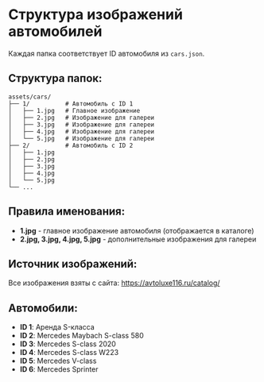# Структура изображений автомобилей

Каждая папка соответствует ID автомобиля из `cars.json`.

## Структура папок:
```
assets/cars/
├── 1/          # Автомобиль с ID 1
│   ├── 1.jpg   # Главное изображение
│   ├── 2.jpg   # Изображение для галереи
│   ├── 3.jpg   # Изображение для галереи
│   ├── 4.jpg   # Изображение для галереи
│   └── 5.jpg   # Изображение для галереи
├── 2/          # Автомобиль с ID 2
│   ├── 1.jpg
│   ├── 2.jpg
│   ├── 3.jpg
│   ├── 4.jpg
│   └── 5.jpg
└── ...
```

## Правила именования:
- **1.jpg** - главное изображение автомобиля (отображается в каталоге)
- **2.jpg, 3.jpg, 4.jpg, 5.jpg** - дополнительные изображения для галереи

## Источник изображений:
Все изображения взяты с сайта: https://avtoluxe116.ru/catalog/

## Автомобили:
- **ID 1**: Аренда S-класса
- **ID 2**: Mercedes Maybach S-class 580
- **ID 3**: Mercedes S-class 2020
- **ID 4**: Mercedes S-class W223
- **ID 5**: Mercedes V-class
- **ID 6**: Mercedes Sprinter
